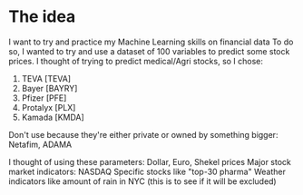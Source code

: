 # The idea

I want to try and practice my Machine Learning skills on financial data
To do so, I wanted to try and use a dataset of 100 variables to predict some stock prices.
I thought of trying to predict medical/Agri stocks, so I chose: 

1. TEVA     [TEVA]
2. Bayer    [BAYRY]
3. Pfizer   [PFE]
4. Protalyx [PLX]
5. Kamada   [KMDA]

Don't use because they're either private or owned by something bigger: 
Netafim, ADAMA

I thought of using these parameters: 
Dollar, Euro, Shekel prices
Major stock market indicators: NASDAQ
Specific stocks like "top-30 pharma"
Weather indicators like amount of rain in NYC (this is to see if it will be excluded)
